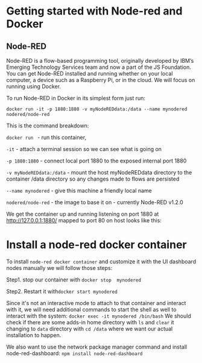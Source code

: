 # Getting started with Node-red and Docker
## Node-RED
Node-RED is a flow-based programming tool, originally developed by IBM’s Emerging Technology Services team and now a part of the JS Foundation.
You can get Node-RED installed and running whether on your local computer, a device such as a Raspberry Pi, or in the cloud. We will focus on running using Docker. 

To run Node-RED in Docker in its simplest form just run:

```
docker run -it -p 1880:1880 -v myNodeREDdata:/data --name mynodered nodered/node-red

```

This is the command breakdown:

`docker run `                          - run this container,

`-it`                                         - attach a terminal session so we can see what is going on

`-p 1880:1880`                       - connect local port 1880 to the exposed internal port 1880    

`-v myNodeREDdata:/data`  - mount the host myNodeREDdata directory to the container /data directory so any changes made to flows are persisted    

`--name mynodered`             - give this machine a friendly local name    

`nodered/node-red`               - the image to base it on - currently Node-RED v1.2.0

We get the container up and running listening on port 1880 at http://127.0.0.1:1880/ mapped to port 80 on host looks like this:

# Install a node-red docker container
To install  `node-red docker container` and customize it with the UI dashboard nodes manually we will follow those steps:

Step1. stop our container with `docker stop  mynodered` 

Step2. Restart it with`docker start mynodered`

Since it's not an interactive mode to attach to that container and interact with it, we will need additional commands to start the shell as well to interact with the system:
`docker exec -it mynodered /bin/bash`
We should check if there are some adds-in home directory with `ls` and `clear` it changing to `data` directory with `cd /data` where we want our actual installation to happen.

We also want to use the network package manager command  and install node-red-dashboard:
`npm install node-red-dashboard`
